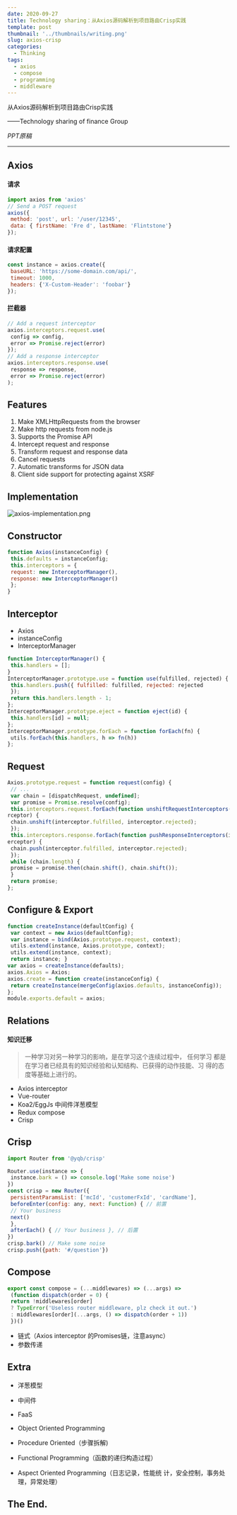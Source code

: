 ```yaml
---
date: 2020-09-27
title: Technology sharing：从Axios源码解析到项目路由Crisp实践
template: post
thumbnail: '../thumbnails/writing.png'
slug: axios-crisp
categories:
  - Thinking
tags:
  - axios
  - compose
  - programming
  - middleware
---
```


从Axios源码解析到项目路由Crisp实践

——Technology sharing of finance Group

_PPT原稿_

---

## Axios

#### 请求
```js
import axios from 'axios'
// Send a POST request
axios({
 method: 'post', url: '/user/12345',
 data: { firstName: 'Fre d', lastName: 'Flintstone'}
});
```
#### 请求配置
```js
const instance = axios.create({
 baseURL: 'https://some-domain.com/api/',
 timeout: 1000,
 headers: {'X-Custom-Header': 'foobar'}
});
```
#### 拦截器
```js
// Add a request interceptor
axios.interceptors.request.use(
 config => config,
 error => Promise.reject(error)
});
// Add a response interceptor
axios.interceptors.response.use(
 response => response,
 error => Promise.reject(error)
);
```

## Features
1. Make XMLHttpRequests from the browser
2. Make http requests from node.js
3. Supports the Promise API
4. Intercept request and response
5. Transform request and response data
6. Cancel requests
7. Automatic transforms for JSON data
8. Client side support for protecting against XSRF

## Implementation
![axios-implementation.png](https://i.loli.net/2020/09/27/dqF8rCfQgOhcAL2.png)

## Constructor

```js
function Axios(instanceConfig) {
 this.defaults = instanceConfig;
 this.interceptors = {
 request: new InterceptorManager(),
 response: new InterceptorManager()
 };
}
```

## Interceptor

- Axios
- instanceConfig
- InterceptorManager

```js
function InterceptorManager() {
 this.handlers = [];
}
InterceptorManager.prototype.use = function use(fulfilled, rejected) {
 this.handlers.push({ fulfilled: fulfilled, rejected: rejected
 });
 return this.handlers.length - 1;
};
InterceptorManager.prototype.eject = function eject(id) {
 this.handlers[id] = null;
};
InterceptorManager.prototype.forEach = function forEach(fn) {
 utils.forEach(this.handlers, h => fn(h))
};
```

## Request
```js
Axios.prototype.request = function request(config) {
 // ...
 var chain = [dispatchRequest, undefined];
 var promise = Promise.resolve(config);
 this.interceptors.request.forEach(function unshiftRequestInterceptors(inte
rceptor) {
 chain.unshift(interceptor.fulfilled, interceptor.rejected);
 });
 this.interceptors.response.forEach(function pushResponseInterceptors(int
erceptor) {
 chain.push(interceptor.fulfilled, interceptor.rejected);
 });
 while (chain.length) {
 promise = promise.then(chain.shift(), chain.shift());
 }
 return promise;
};
```

## Configure & Export
```js
function createInstance(defaultConfig) {
 var context = new Axios(defaultConfig);
 var instance = bind(Axios.prototype.request, context);
 utils.extend(instance, Axios.prototype, context);
 utils.extend(instance, context);
 return instance; }
var axios = createInstance(defaults);
axios.Axios = Axios;
axios.create = function create(instanceConfig) {
 return createInstance(mergeConfig(axios.defaults, instanceConfig));
};
module.exports.default = axios;
```

## Relations

#### 知识迁移
> 一种学习对另一种学习的影响，是在学习这个连续过程中， 任何学习
都是在学习者已经具有的知识经验和认知结构、已获得的动作技能、习
得的态度等基础上进行的。

- Axios interceptor
- Vue-router
- Koa2/EggJs 中间件洋葱模型
- Redux compose
- Crisp

## Crisp
```js
import Router from '@yqb/crisp'

Router.use(instance => {
 instance.bark = () => console.log('Make some noise')
})
const crisp = new Router({
 persistentParamsList: ['mcId', 'customerFxId', 'cardName'],
 beforeEnter(config: any, next: Function) { // 前置
 // Your business
 next()
 },
 afterEach() { // Your business }, // 后置
})
crisp.bark() // Make some noise
crisp.push({path: '#/question'})
```

## Compose
```js
export const compose = (...middlewares) => (...args) =>
 (function dispatch(order = 0) {
 return !middlewares[order]
 ? TypeError('Useless router middleware, plz check it out.')
 : middlewares[order](...args, () => dispatch(order + 1))
 })()
```

- 链式（Axios interceptor 的Promises链，注意async）
- 参数传递

## Extra

- 洋葱模型
- 中间件
- FaaS

- Object Oriented Programming
- Procedure Oriented（步骤拆解)
- Functional Programming（函数的递归构造过程）
- Aspect Oriented Programming（日志记录，性能统
计，安全控制，事务处理，异常处理）

## The End.